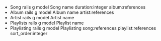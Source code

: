   - Song            rails g model Song name duration:integer album:references
  - Album           rails g model Album name artist:references
  - Artist          rails g model Artist name
  - Playlists       rails g model Playlist name  
  - Playlisting     rails g model Playlisting song:references playlist:references sort_order:integer  
